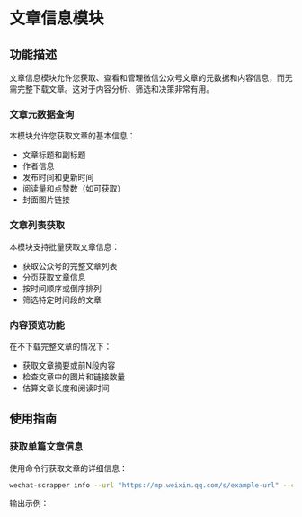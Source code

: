 # 文章信息模块

## 功能描述

文章信息模块允许您获取、查看和管理微信公众号文章的元数据和内容信息，而无需完整下载文章。这对于内容分析、筛选和决策非常有用。

### 文章元数据查询

本模块允许您获取文章的基本信息：
- 文章标题和副标题
- 作者信息
- 发布时间和更新时间
- 阅读量和点赞数（如可获取）
- 封面图片链接

### 文章列表获取

本模块支持批量获取文章信息：
- 获取公众号的完整文章列表
- 分页获取文章信息
- 按时间顺序或倒序排列
- 筛选特定时间段的文章

### 内容预览功能

在不下载完整文章的情况下：
- 获取文章摘要或前N段内容
- 检查文章中的图片和链接数量
- 估算文章长度和阅读时间

## 使用指南

### 获取单篇文章信息

使用命令行获取文章的详细信息：

```bash
wechat-scrapper info --url "https://mp.weixin.qq.com/s/example-url" --config config.json
```

输出示例：

